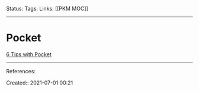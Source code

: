 Status:
Tags: 
Links: [[PKM MOC]]
___
# Pocket
[6 Tips with Pocket](https://www.makeuseof.com/tag/get-more-out-of-pocket-with-these-6-tips-to-enhance-your-reading-experience/)
___
References:

Created:: 2021-07-01 00:21